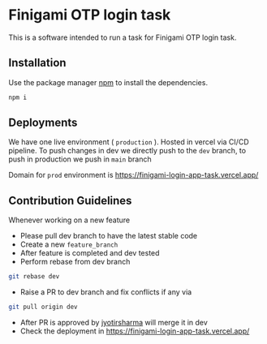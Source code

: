 # Finigami OTP login task

This is a software intended to run a task for Finigami OTP login task.

## Installation

Use the package manager [npm](https://docs.npmjs.com/downloading-and-installing-node-js-and-npm) to install the dependencies.

```bash
npm i
```

## Deployments

We have one live environment ( ````production```` ). Hosted in vercel
via CI/CD pipeline. To push changes in dev we directly push to the ````dev```` branch, to push in production we push in
````main```` branch

Domain for ````prod```` environment is <https://finigami-login-app-task.vercel.app/>

## Contribution Guidelines

Whenever working on a new feature

* Please pull dev branch to have the latest stable code
* Create a new ````feature_branch````
* After feature is completed and dev tested
* Perform rebase from dev branch

```bash
git rebase dev
```

* Raise a PR to dev branch and fix conflicts if any via

```bash
git pull origin dev
```

* After PR is approved by [jyotirsharma](https://github.com/jyotirsharma) will merge it in dev
* Check the deployment in <https://finigami-login-app-task.vercel.app/>
